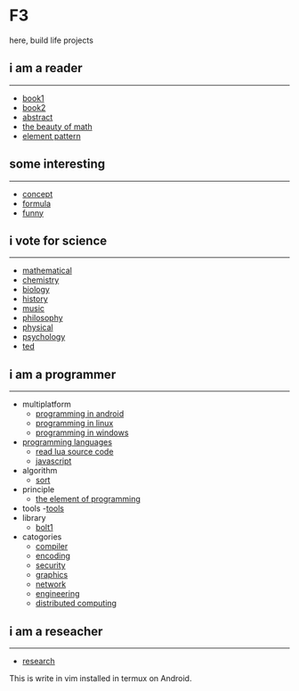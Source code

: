 F3
==

here, build life projects

## i am a reader
---------------
- [book1](https://github.com/fanfeilong/f3/tree/master/notes/book1.md) 
- [book2](https://github.com/fanfeilong/f3/tree/master/notes/book2.md) 
- [abstract](https://github.com/fanfeilong/f3/tree/master/notes/abstract.md) 
- [the beauty of math](https://github.com/fanfeilong/f3/tree/master/notes/the-beauty-of-math.md) 
- [element pattern](https://github.com/fanfeilong/f3/tree/master/notes/element-pattern.md) 

## some interesting
-------------------
- [concept](https://github.com/fanfeilong/f3/tree/master/notes/concept.md)
- [formula](https://github.com/fanfeilong/f3/tree/master/notes/formula.md) 
- [funny](https://github.com/fanfeilong/f3/tree/master/notes/funny.md)

## i vote for science
---------------------
- [mathematical](https://github.com/fanfeilong/f3/tree/master/notes/mathematical.md) 
- [chemistry](https://github.com/fanfeilong/f3/tree/master/notes/chemistry.md) 
- [biology](https://github.com/fanfeilong/f3/tree/master/notes/biology.md) 
- [history](https://github.com/fanfeilong/f3/tree/master/notes/history.md) 
- [music](https://github.com/fanfeilong/f3/tree/master/notes/music.md) 
- [philosophy](https://github.com/fanfeilong/f3/tree/master/notes/philosophy.md) 
- [physical](https://github.com/fanfeilong/f3/tree/master/notes/physical.md) 
- [psychology](https://github.com/fanfeilong/f3/tree/master/notes/psychology.md) 
- [ted](https://github.com/fanfeilong/f3/tree/master/notes/ted.md) 

## i am a programmer
--------------------
+ multiplatform
  - [programming in android](https://github.com/fanfeilong/f3/tree/master/notes/programming-in-android.md)
  - [programming in linux](https://github.com/fanfeilong/f3/tree/master/notes/programming-in-linux.md) 
  - [programming in windows](https://github.com/fanfeilong/f3/tree/master/notes/programming-in-windows.md) 
+ [programming languages](https://github.com/fanfeilong/f3/tree/master/notes/programming-languages.md) 
  - [read lua source code](https://github.com/fanfeilong/f3/tree/master/notes/read-lua-source-code.md) 
  - [javascript](https://github.com/fanfeilong/f3/tree/master/notes/javascript.md)
+ algorithm
  - [sort](https://github.com/fanfeilong/f3/tree/master/notes/sort.md) 
+ principle
  - [the element of programming](https://github.com/fanfeilong/f3/tree/master/notes/the-element-of-programming.md) 
+ tools
  -[tools](https://github.com/fanfeilong/f3/tree/master/notes/tools.md) 
+ library
  - [bolt1](https://github.com/fanfeilong/f3/tree/master/notes/bolt1.md) 
+ catogories
  - [compiler](https://github.com/fanfeilong/f3/tree/master/notes/compiler.md) 
  - [encoding](https://github.com/fanfeilong/f3/tree/master/notes/encoding.md) 
  - [security](https://github.com/fanfeilong/f3/tree/master/notes/security.md) 
  - [graphics](https://github.com/fanfeilong/f3/tree/master/notes/graphics.md)
  - [network](https://github.com/fanfeilong/f3/tree/master/notes/network.md) 
  - [engineering](https://github.com/fanfeilong/f3/tree/master/notes/engineering.md)  
  - [distributed computing](https://github.com/fanfeilong/f3/tree/master/notes/distributed-computing.md) 

## i am a reseacher
--------------------
- [research](https://github.com/fanfeilong/f3/tree/master/notes/research.md)

This is write in vim installed in termux on Android.

